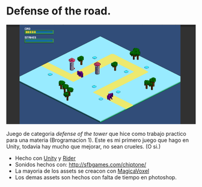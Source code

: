 # Defense of the road.

![alt text](https://raw.githubusercontent.com/vmariano/tp-programacion-1/master/gameplay.png)

Juego de  categoria _defense of the tower_ que hice como trabajo practico para una materia (Brogramacion 1).
Este es mi primero juego que hago en Unity, todavia hay mucho que mejorar, no sean crueles. (O si.)
 - Hecho con [Unity](https://unity3d.com) y [Rider](https://www.jetbrains.com/rider/)
 - Sonidos hechos con: http://sfbgames.com/chiptone/
 - La mayoria de los assets se creacon con [MagicaVoxel](https://ephtracy.github.io/index.html?page=mv_main)
 - Los demas assets son hechos con falta de tiempo en photoshop.
 
